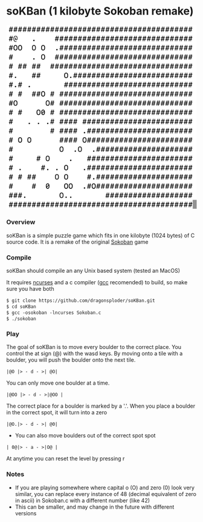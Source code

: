 # soKBan (1 kilobyte Sokoban remake)
![alt text](Example.png "It's fun~ish")

### Overview
soKBan is a simple puzzle game which fits in one kilobyte (1024 bytes) of C source code.
It is a remake of the original [Sokoban](https://en.wikipedia.org/wiki/Sokoban) game 

### Compile
soKBan should compile an any Unix based system (tested an MacOS)

It requires [ncurses](https://www.gnu.org/software/ncurses/ncurses.html) and a c compiler ([gcc](https://gcc.gnu.org/) recomended) to build, so make sure you have both
```
$ git clone https://github.com/dragonsploder/soKBan.git
$ cd soKBan
$ gcc -osokoban -lncurses Sokoban.c
$ ./sokoban
```

### Play
The goal of soKBan is to move every boulder to the correct place. You control the at sign (@) with the wasd keys. By moving onto a tile with a boulder, you will push the boulder onto the next tile.
```
|@O |> - d - >| @O|
```
You can only move one boulder at a time.
```
|@OO |> - d - >|@OO |
```
The correct place for a boulder is marked by a '.'. When you place a boulder in the correct spot, it will turn into a zero
```
|@O.|> - d - >| @0|
```
* You can also move boulders out of the correct spot spot
```
| 0@|> - a - >|O@ |
```

At anytime you can reset the level by pressing r

### Notes
* If you are playing somewhere where capital o (O) and zero (0) look very similar, you can replace every instance of 48 (decimal equivalent of zero in ascii) in Sokoban.c with a different number (like 42)
* This can be smaller, and may change in the future with different versions